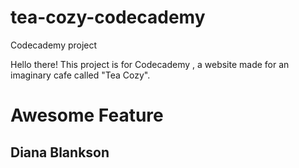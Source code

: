 # tea-cozy-codecademy
Codecademy project

Hello there! This project is for Codecademy , a website made for an imaginary cafe called "Tea Cozy".

# Awesome Feature
## Diana Blankson
